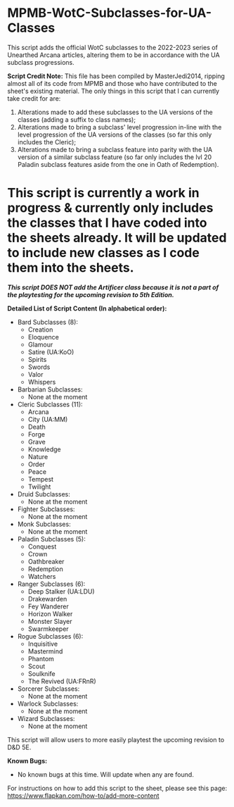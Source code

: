 # MPMB-WotC-Subclasses-for-UA-Classes
This script adds the official WotC subclasses to the 2022-2023 series of Unearthed Arcana articles, altering them to be in accordance with the UA subclass progressions.

**Script Credit Note:**
This file has been compiled by MasterJedi2014, ripping almost all of its code from MPMB and those who have contributed to the sheet's existing material. The only things in this script that I can currently take credit for are:
1. Alterations made to add these subclasses to the UA versions of the classes (adding a suffix to class names);
2. Alterations made to bring a subclass' level progression in-line with the level progression of the UA versions of the classes (so far this only includes the Cleric);
3. Alterations made to bring a subclass feature into parity with the UA version of a similar subclass feature (so far only includes the lvl 20 Paladin subclass features aside from the one in Oath of Redemption).

# This script is currently a work in progress & currently only includes the classes that I have coded into the sheets already. It will be updated to include new classes as I code them into the sheets.
_**This script DOES NOT add the Artificer class because it is not a part of the playtesting for the upcoming revision to 5th Edition.**_

**Detailed List of Script Content (In alphabetical order):**
- Bard Subclasses (8):
  - Creation
  - Eloquence
  - Glamour
  - Satire (UA:KoO)
  - Spirits
  - Swords
  - Valor
  - Whispers
- Barbarian Subclasses:
  - None at the moment
- Cleric Subclasses (11):
  - Arcana
  - City (UA:MM)
  - Death
  - Forge
  - Grave
  - Knowledge
  - Nature
  - Order
  - Peace
  - Tempest
  - Twilight
- Druid Subclasses:
  - None at the moment
- Fighter Subclasses:
  - None at the moment
- Monk Subclasses:
  - None at the moment
- Paladin Subclasses (5):
  - Conquest
  - Crown
  - Oathbreaker
  - Redemption
  - Watchers
- Ranger Subclasses (6):
  - Deep Stalker (UA:LDU)
  - Drakewarden
  - Fey Wanderer
  - Horizon Walker
  - Monster Slayer
  - Swarmkeeper
- Rogue Subclasses (6):
  - Inquisitive
  - Mastermind
  - Phantom
  - Scout
  - Soulknife
  - The Revived (UA:FRnR)
- Sorcerer Subclasses:
  - None at the moment
- Warlock Subclasses:
  - None at the moment
- Wizard Subclasses:
  - None at the moment

This script will allow users to more easily playtest the upcoming revision to D&D 5E.

**Known Bugs:**
- No known bugs at this time. Will update when any are found.

For instructions on how to add this script to the sheet, please see this page: https://www.flapkan.com/how-to/add-more-content
